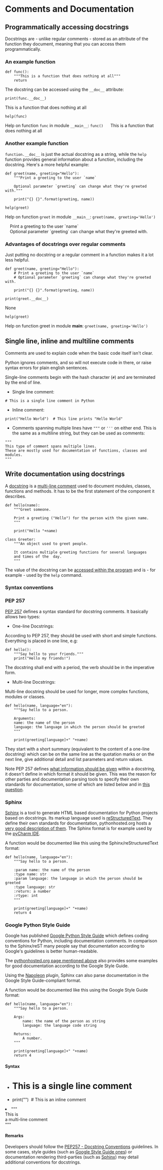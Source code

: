 # Comments and Documentation




## Programmatically accessing docstrings


Docstrings are - unlike regular comments - stored as an attribute of the function they document, meaning that you can access them programmatically.

### An example function

```
def func():
    """This is a function that does nothing at all"""
    return

```

The docstring can be accessed using the `__doc__` attribute:

```
print(func.__doc__)

```

> 
This is a function that does nothing at all


```
help(func)

```

> 
Help on function `func` in module `__main__`:
`func()`
     This is a function that does nothing at all


### Another example function

`function.__doc__` is just the actual docstring as a string, while the `help` function provides general information about a function, including the docstring. Here's a more helpful example:

```
def greet(name, greeting="Hello"):
    """Print a greeting to the user `name`

    Optional parameter `greeting` can change what they're greeted with."""
    
    print("{} {}".format(greeting, name))

```

```
help(greet)

```

> 
Help on function `greet` in module `__main__`:
`greet(name, greeting='Hello')`
<p>    Print a greeting to the user `name`<br />
    Optional parameter `greeting` can change what they're greeted with.</p>


### Advantages of docstrings over regular comments

Just putting no docstring or a regular comment in a function makes it a lot less helpful.

```
def greet(name, greeting="Hello"):
    # Print a greeting to the user `name`
    # Optional parameter `greeting` can change what they're greeted with.
    
    print("{} {}".format(greeting, name))

```

```
print(greet.__doc__)

```

> 
None


```
help(greet)

```

> 
Help on function greet in module **main**:
`greet(name, greeting='Hello')`




## Single line, inline and multiline comments


Comments are used to explain code when the basic code itself isn't clear.

Python ignores comments, and so will not execute code in there, or raise syntax errors for plain english sentences.

Single-line comments begin with the hash character (`#`) and are terminated by
the end of line.

- Single line comment:

```
# This is a single line comment in Python

```

- Inline comment:

```
print("Hello World")  # This line prints "Hello World"

```

- Comments spanning multiple lines have `"""` or `'''` on either end. This is the same as a multiline string, but they can be used as comments:

```
"""
This type of comment spans multiple lines.
These are mostly used for documentation of functions, classes and modules.
"""

```



## Write documentation using docstrings


A [docstring](https://www.python.org/dev/peps/pep-0257/) is a [multi-line comment](https://stackoverflow.com/documentation/python/4144/comments-and-documentation/14491/single-line-inline-and-multiline-comments#t=201704151842281210539) used to document modules, classes, functions and methods. It has to be the first statement of the component it describes.

```
def hello(name):
    """Greet someone.

    Print a greeting ("Hello") for the person with the given name.
    """

    print("Hello "+name)

```

```
class Greeter:
    """An object used to greet people.

    It contains multiple greeting functions for several languages
    and times of the  day.
    """

```

The value of the docstring can be [accessed within the program](https://stackoverflow.com/documentation/python/4144/comments-and-documentation/19891/programmatically-accessing-docstrings) and is - for example - used by the `help` command.

### Syntax conventions

### PEP 257

[PEP 257](https://www.python.org/dev/peps/pep-0257/) defines a syntax standard for docstring comments. It basically allows two types:

- One-line Docstrings:

According to PEP 257, they should be used with short and simple functions. Everything is placed in one line, e.g:

```
def hello():
    """Say hello to your friends."""
    print("Hello my friends!")

```

The docstring shall end with a period, the verb should be in the imperative form.

- Multi-line Docstrings:

Multi-line docstring should be used for longer, more complex functions, modules or classes.

```
def hello(name, language="en"):
    """Say hello to a person.

    Arguments:
    name: the name of the person
    language: the language in which the person should be greeted
    """

    print(greeting[language]+" "+name)

```

They start with a short summary (equivalent to the content of a one-line docstring) which can be on the same line as the quotation marks or on the next line, give additional detail and list parameters and return values.

Note PEP 257 defines [what information should be given](https://www.python.org/dev/peps/pep-0257/#multi-line-docstrings) within a docstring, it doesn't define in which format it should be given. This was the reason for other parties and documentation parsing tools to specify their own standards for documentation, some of which are listed below and in [this question](https://stackoverflow.com/questions/5334531/using-javadoc-for-python-documentation).

### Sphinx

[Sphinx](http://www.sphinx-doc.org/en/stable/) is a tool to generate HTML based documentation for Python projects based on docstrings. Its markup language used is [reStructuredText](http://docutils.sourceforge.net/rst.html). They define their own standards for documentation, pythonhosted.org hosts a [very good description of them](https://pythonhosted.org/an_example_pypi_project/sphinx.html). The Sphinx format is for example used by the [pyCharm IDE](https://www.jetbrains.com/pycharm/).

A function would be documented like this using the Sphinx/reStructuredText format:

```
def hello(name, language="en"):
    """Say hello to a person.

    :param name: the name of the person
    :type name: str
    :param language: the language in which the person should be greeted
    :type language: str
    :return: a number
    :rtype: int
    """

    print(greeting[language]+" "+name)
    return 4

```

### Google Python Style Guide

Google has published [Google Python Style Guide](https://google.github.io/styleguide/pyguide.html?showone=Comments#Comments) which defines coding conventions for Python, including documentation comments. In comparison to the Sphinx/reST many people say that documentation according to Google's guidelines is better human-readable.

The [pythonhosted.org page mentioned above](https://pythonhosted.org/an_example_pypi_project/sphinx.html) also provides some examples for good documentation according to the Google Style Guide.

Using the [Napoleon](https://sphinxcontrib-napoleon.readthedocs.io/en/latest/) plugin, Sphinx can also parse documentation in the Google Style Guide-compliant format.

A function would be documented like this using the Google Style Guide format:

```
def hello(name, language="en"):
    """Say hello to a person.

    Args:
        name: the name of the person as string
        language: the language code string

    Returns:
        A number.
    """

    print(greeting[language]+" "+name)
    return 4

```



#### Syntax


- # This is a single line comment
- print("")  # This is an inline comment
<li>"""<br />
This is <br />
a multi-line comment<br />
"""</li>



#### Remarks


Developers should follow the [PEP257 - Docstring Conventions](https://www.python.org/dev/peps/pep-0257/) guidelines. In some cases, style guides (such as [Google Style Guide ones](https://google.github.io/styleguide/pyguide.html?showone=Comments#Comments)) or documentation rendering third-parties (such as [Sphinx](http://www.sphinx-doc.org/en/stable/)) may detail additional conventions for docstrings.

